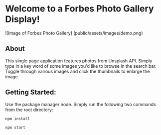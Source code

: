 # Welcome to a Forbes Photo Gallery Display! 

![Image of Forbes Photo Gallery]
(public/assets/images/demo.png)

## About 
This single page application features photos from Unsplash API. Simply type in a key word of some images you'd like to browse in the search bar. Toggle through various images and click the thumbnails to enlarge the image. 

## Getting Started:

Use the package manager node. Simply run the following two commands from the root directory: 

```javascript
npm install 

npm start 
```

